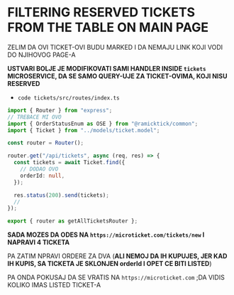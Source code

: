 # FILTERING RESERVED TICKETS FROM THE TABLE ON MAIN PAGE

ZELIM DA OVI TICKET-OVI BUDU MARKED I DA NEMAJU LINK KOJI VODI DO NJIHOVOG PAGE-A

**USTVARI BOLJE JE MODIFIKOVATI SAMI HANDLER INSIDE `tickets` MICROSERVICE, DA SE SAMO QUERY-UJE ZA TICKET-OVIMA, KOJI NISU RESERVED**

- `code tickets/src/routes/index.ts`

```ts
import { Router } from "express";
// TREBACE MI OVO
import { OrderStatusEnum as OSE } from "@ramicktick/common";
import { Ticket } from "../models/ticket.model";

const router = Router();

router.get("/api/tickets", async (req, res) => {
  const tickets = await Ticket.find({
    // DODAO OVO
    orderId: null,
  });

  res.status(200).send(tickets);
  //
});

export { router as getAllTicketsRouter };
```

**SADA MOZES DA ODES NA `https://microticket.com/tickets/new` I NAPRAVI 4 TICKETA**

PA ZATIM NPRAVI ORDERE ZA DVA (**ALI NEMOJ DA IH KUPUJES, JER KAD IH KUPIS, SA TICKETA JE SKLONJEN orderId I OPET CE BITI LISTED**)

PA ONDA POKUSAJ DA SE VRATIS NA `https://microticket.com` ;DA VIDIS KOLIKO IMAS LISTED TICKET-A
